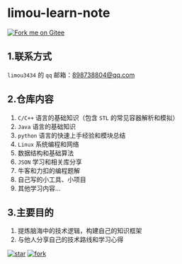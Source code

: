 # limou-learn-note

[![Fork me on Gitee](https://gitee.com/limou3434/limou-learn-note/widgets/widget_6.svg)](https://gitee.com/limou3434/limou-learn-note)

## 1.联系方式

`limou3434` 的 `qq` 邮箱：898738804@qq.com

## 2.仓库内容

1.   `C/C++` 语言的基础知识（包含 `STL` 的常见容器解析和模拟）
2.   `Java` 语言的基础知识
3.   `python` 语言的快速上手经验和模块总结
4.   `Linux` 系统编程和网络
5.   数据结构和基础算法
6.   `JSON` 学习和相关库分享
7.   牛客和力扣的编程题解
8.   自己写的小工具、小项目
9.   其他学习内容...

## 3.主要目的

1.   提炼脑海中的技术逻辑，构建自己的知识框架
2.   与他人分享自己的技术路线和学习心得

[![star](https://gitee.com/limou3434/limou-learn-note/badge/star.svg?theme=dark)](https://gitee.com/limou3434/limou-learn-note/stargazers) [![fork](https://gitee.com/limou3434/limou-learn-note/badge/fork.svg?theme=dark)](https://gitee.com/limou3434/limou-learn-note/members)
